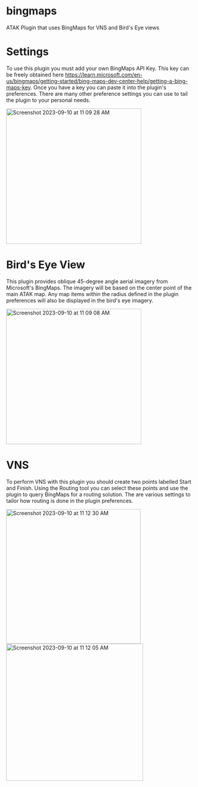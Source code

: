 # bingmaps
 ATAK Plugin that uses BingMaps for VNS and Bird's Eye views

# Settings
 To use this plugin you must add your own BingMaps API Key. This key can be freely obtained here https://learn.microsoft.com/en-us/bingmaps/getting-started/bing-maps-dev-center-help/getting-a-bing-maps-key. Once you have a key you can paste it into the plugin's preferences. There are many other preference settings you can use to tail the plugin to your personal needs.

 <img width="362" alt="Screenshot 2023-09-10 at 11 09 28 AM" src="https://github.com/niccellular/bingmaps/assets/79813408/09f5b667-f7a3-4c7e-8299-5bdd31632f78">

# Bird's Eye View
 This plugin provides oblique 45-degree angle aerial imagery from Microsoft's BingMaps. The imagery will be based on the center point of the main ATAK map. Any map items within the radius defined in the plugin preferences will also be displayed in the bird's eye imagery.

 <img width="362" alt="Screenshot 2023-09-10 at 11 09 08 AM" src="https://github.com/niccellular/bingmaps/assets/79813408/aa85a558-54bc-4de2-82fc-832047b00634">

# VNS
 To perform VNS with this plugin you should create two points labelled Start and Finish. Using the Routing tool you can select these points and use the plugin to query BingMaps for a routing solution. The are various settings to tailor how routing is done in the plugin preferences.

 <img width="360" alt="Screenshot 2023-09-10 at 11 12 30 AM" src="https://github.com/niccellular/bingmaps/assets/79813408/e3cd1f7b-bfc6-48e9-be4a-ae36e8ac2eea">
<img width="367" alt="Screenshot 2023-09-10 at 11 12 05 AM" src="https://github.com/niccellular/bingmaps/assets/79813408/100b17f2-9790-4b82-be9b-b54fc21392cc">
